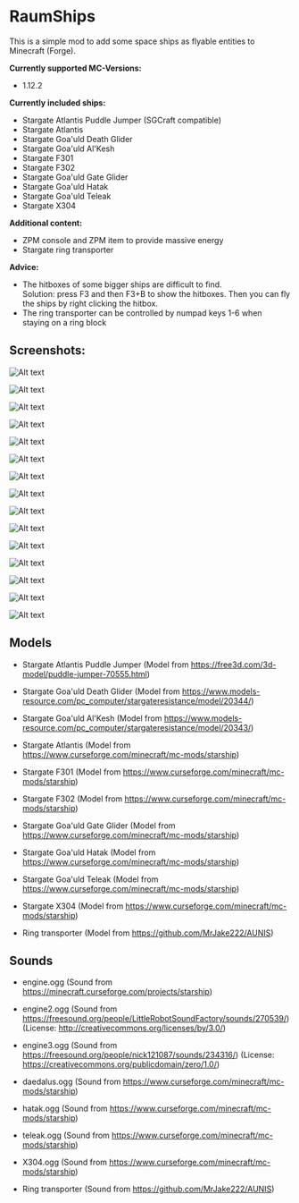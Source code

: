 # RaumShips
This is a simple mod to add some space ships as flyable entities to Minecraft (Forge).

**Currently supported MC-Versions:**
- 1.12.2

**Currently included ships:**
- Stargate Atlantis Puddle Jumper (SGCraft compatible)  
- Stargate Atlantis  
- Stargate Goa'uld Death Glider  
- Stargate Goa'uld Al'Kesh  
- Stargate F301  
- Stargate F302  
- Stargate Goa'uld Gate Glider  
- Stargate Goa'uld Hatak  
- Stargate Goa'uld Teleak  
- Stargate X304  

**Additional content:**
- ZPM console and ZPM item to provide massive energy
- Stargate ring transporter
  
**Advice:**  
- The hitboxes of some bigger ships are difficult to find.  
  Solution: press F3 and then F3+B to show the hitboxes. Then you can fly the ships by right clicking the hitbox.
- The ring transporter can be controlled by numpad keys 1-6 when staying on a ring block
  
## Screenshots:  
  
![Alt text](/src/test/resources/screenshots/PuddleJumperAir.png?raw=true "PuddleJumperAir") <!-- .element width="45%" -->
  
![Alt text](/src/test/resources/screenshots/PuddleJumperSG.png?raw=true "PuddleJumperSG") <!-- .element width="45%" -->
  
![Alt text](/src/test/resources/screenshots/PuddleJumperUnderWater.png?raw=true "PuddleJumperUnderWater") <!-- .element width="45%" -->
  
![Alt text](/src/test/resources/screenshots/DeathGlider.png?raw=true "DeathGlider") <!-- .element width="45%" -->
  
![Alt text](/src/test/resources/screenshots/AlKesh.png?raw=true "AlKesh") <!-- .element width="45%" -->
  
![Alt text](/src/test/resources/screenshots/F301.png?raw=true "F301") <!-- .element width="45%" -->
  
![Alt text](/src/test/resources/screenshots/F302.png?raw=true "F302") <!-- .element width="45%" -->
  
![Alt text](/src/test/resources/screenshots/GateGlider.png?raw=true "GateGlider") <!-- .element width="45%" -->
  
![Alt text](/src/test/resources/screenshots/Teleak.png?raw=true "Teleak") <!-- .element width="45%" -->
  
![Alt text](/src/test/resources/screenshots/Hatak1.png?raw=true "Hatak1") <!-- .element width="45%" -->
  
![Alt text](/src/test/resources/screenshots/Hatak2.png?raw=true "Hatak2") <!-- .element width="45%" -->
  
![Alt text](/src/test/resources/screenshots/X304_1.png?raw=true "X304_1") <!-- .element width="45%" -->
  
![Alt text](/src/test/resources/screenshots/X304_2.png?raw=true "X304_2") <!-- .element width="45%" -->
  
![Alt text](/src/test/resources/screenshots/Atlantis1.png?raw=true "Atlantis1") <!-- .element width="45%" -->
  
![Alt text](/src/test/resources/screenshots/Atlantis2.png?raw=true "Atlantis2") <!-- .element width="45%" -->
  
## Models

- Stargate Atlantis Puddle Jumper
(Model from https://free3d.com/3d-model/puddle-jumper-70555.html)

- Stargate Goa'uld Death Glider
(Model from https://www.models-resource.com/pc_computer/stargateresistance/model/20344/)

- Stargate Goa'uld Al'Kesh
(Model from https://www.models-resource.com/pc_computer/stargateresistance/model/20343/)

- Stargate Atlantis
(Model from https://www.curseforge.com/minecraft/mc-mods/starship)

- Stargate F301
(Model from https://www.curseforge.com/minecraft/mc-mods/starship)

- Stargate F302
(Model from https://www.curseforge.com/minecraft/mc-mods/starship)

- Stargate Goa'uld Gate Glider
(Model from https://www.curseforge.com/minecraft/mc-mods/starship)

- Stargate Goa'uld Hatak
(Model from https://www.curseforge.com/minecraft/mc-mods/starship)

- Stargate Goa'uld Teleak
(Model from https://www.curseforge.com/minecraft/mc-mods/starship)

- Stargate X304
(Model from https://www.curseforge.com/minecraft/mc-mods/starship)

- Ring transporter
(Model from https://github.com/MrJake222/AUNIS)

## Sounds

- engine.ogg
(Sound from https://minecraft.curseforge.com/projects/starship)

- engine2.ogg
(Sound from https://freesound.org/people/LittleRobotSoundFactory/sounds/270539/)
(License: http://creativecommons.org/licenses/by/3.0/)

- engine3.ogg
(Sound from https://freesound.org/people/nick121087/sounds/234316/)
(License: https://creativecommons.org/publicdomain/zero/1.0/)

- daedalus.ogg
(Sound from https://www.curseforge.com/minecraft/mc-mods/starship)

- hatak.ogg
(Sound from https://www.curseforge.com/minecraft/mc-mods/starship)

- teleak.ogg
(Sound from https://www.curseforge.com/minecraft/mc-mods/starship)

- X304.ogg
(Sound from https://www.curseforge.com/minecraft/mc-mods/starship)

- Ring transporter
(Sound from https://github.com/MrJake222/AUNIS)